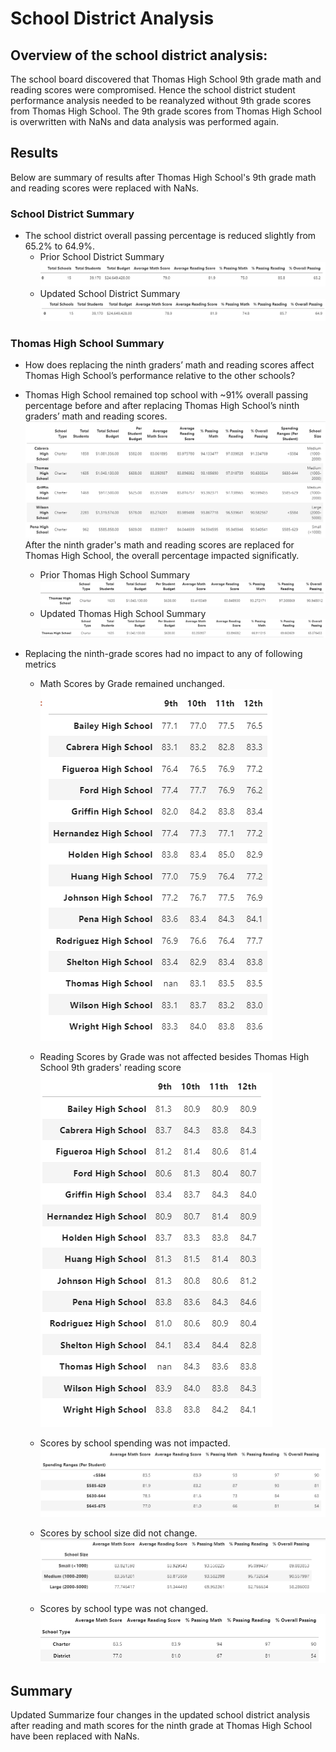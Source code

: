 # School District Analysis
## Overview of the school district analysis: 
The school board discovered that Thomas High School 9th grade math and reading scores were compromised. Hence the school district student performance analysis needed to be reanalyzed without 9th grade scores from Thomas High School. The 9th grade scores from Thomas High School is overwritten with NaNs and data analysis was performed again. 

## Results
Below are summary of results after Thomas High School's 9th grade math and reading scores were replaced with NaNs.
### School District Summary
* The school district overall passing percentage is reduced slightly from 65.2% to 64.9%. 
    * Prior School District Summary
![myimage-alt-tag](/Resources/SchoolDistrictSummary-Before.png)
    * Updated School District Summary   
![myimage-alt-tag](/Resources/SchoolDistrictSummary-After.png)
 
### Thomas High School Summary
* How does replacing the ninth graders’ math and reading scores affect Thomas High School’s performance relative to the other schools?
* Thomas High School remained top school with ~91% overall passing percentage before and after replacing Thomas High School’s  ninth graders’ math and reading scores.
![myimage-alt-tag](/Resources/TopSchools-After.png)
 After the ninth grader's math and reading scores are replaced for Thomas High School, the overall percentage impacted significatly.
    * Prior Thomas High School Summary  
![myimage-alt-tag](/Resources/THS_Summary-Before.png)
    * Updated Thomas High School Summary 
![myimage-alt-tag](/Resources/THS_Summary-After.png)

* Replacing the ninth-grade scores had no impact to any of following metrics 
    * Math Scores by Grade remained unchanged.
     ![myimage-alt-tag](/Resources/MathScoresByGrade.png)
     
    * Reading Scores by Grade was not affected besides Thomas High School 9th graders' reading score
     ![myimage-alt-tag](/Resources/ReadingScoresByGrade.png)
   
    * Scores by school spending was not impacted. 
    ![myimage-alt-tag](/Resources/ScoresBySpending.png)
    
    * Scores by school size did not change. 
    ![myimage-alt-tag](/Resources/ScoresBySchoolSize.png)

    * Scores by school type was not changed.
    ![myimage-alt-tag](/Resources/ScoresBySchoolType.png)

## Summary
Updated Summarize four changes in the updated school district analysis after reading and math scores for the ninth grade at Thomas High School have been replaced with NaNs.
